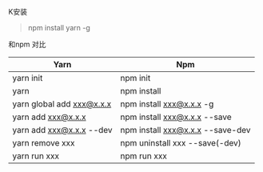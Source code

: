 K安装 

> npm install yarn -g

和npm 对比

Yarn | Npm
---|---
yarn init | npm init
yarn | npm install
yarn global add xxx@x.x.x | npm install xxx@x.x.x -g
yarn add xxx@x.x.x  | npm install xxx@x.x.x --save
yarn add xxx@x.x.x --dev  | npm install xxx@x.x.x --save-dev
yarn remove xxx | npm uninstall xxx --save(-dev)
yarn run xxx | npm run xxx

